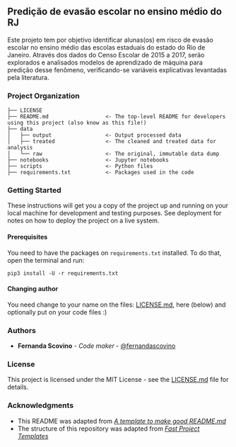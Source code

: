 ## Predição de evasão escolar no ensino médio do RJ

Este projeto tem por objetivo identificar alunas(os) em risco de evasão escolar no ensino médio das escolas estaduais do estado do Rio de Janeiro. Através dos dados do Censo Escolar de 2015 a 2017, serão explorados e analisados modelos de aprendizado de máquina para predição desse fenômeno, verificando-se variáveis explicativas levantadas pela literatura.

### Project Organization

    ├── LICENSE
    ├── README.md                  <- The top-level README for developers using this project (also know as this file!)
    ├── data
    │   ├── output                 <- Output processed data
    │   ├── treated                <- The cleaned and treated data for analysis
    │   └── raw                    <- The original, immutable data dump
    ├── notebooks                  <- Jupyter notebooks
    ├── scripts                    <- Python files
    ├── requirements.txt           <- Packages used in the code

### Getting Started

These instructions will get you a copy of the project up and running on your local machine for development and testing purposes. See deployment for notes on how to deploy the project on a live system.

#### Prerequisites

You need to have the packages on `requirements.txt` installed. To do that, open the terminal and run:

```
pip3 install -U -r requirements.txt
```

#### Changing author

You need change to your name on the files: [LICENSE.md](LICENSE.md), here (below) and optionally put on your code files :)

### Authors

* **Fernanda Scovino** - *Code maker* - [@fernandascovino](https://github.com/fernandascovino)

### License

This project is licensed under the MIT License - see the [LICENSE.md](LICENSE.md) file for details.

### Acknowledgments

* This README was adapted from [*A template to make good README.md*](https://gist.github.com/PurpleBooth/109311bb0361f32d87a2)
* The structure of this repository was adapted from [*Fast Project Templates*](https://github.com/JoaoCarabetta/project-templates)

